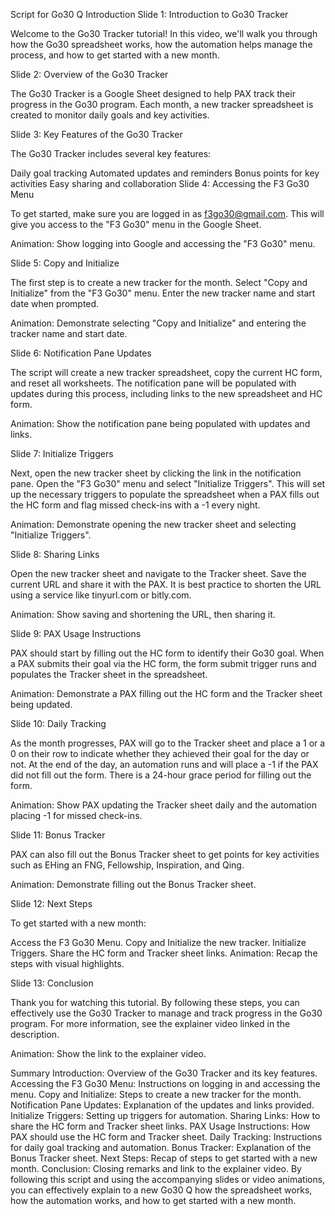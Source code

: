 Script for Go30 Q Introduction
Slide 1: Introduction to Go30 Tracker

Welcome to the Go30 Tracker tutorial! In this video, we'll walk you through how the Go30 spreadsheet works, how the automation helps manage the process, and how to get started with a new month.

Slide 2: Overview of the Go30 Tracker

The Go30 Tracker is a Google Sheet designed to help PAX track their progress in the Go30 program. Each month, a new tracker spreadsheet is created to monitor daily goals and key activities.

Slide 3: Key Features of the Go30 Tracker

The Go30 Tracker includes several key features:

Daily goal tracking
Automated updates and reminders
Bonus points for key activities
Easy sharing and collaboration
Slide 4: Accessing the F3 Go30 Menu

To get started, make sure you are logged in as f3go30@gmail.com. This will give you access to the "F3 Go30" menu in the Google Sheet.

Animation: Show logging into Google and accessing the "F3 Go30" menu.

Slide 5: Copy and Initialize

The first step is to create a new tracker for the month. Select "Copy and Initialize" from the "F3 Go30" menu. Enter the new tracker name and start date when prompted.

Animation: Demonstrate selecting "Copy and Initialize" and entering the tracker name and start date.

Slide 6: Notification Pane Updates

The script will create a new tracker spreadsheet, copy the current HC form, and reset all worksheets. The notification pane will be populated with updates during this process, including links to the new spreadsheet and HC form.

Animation: Show the notification pane being populated with updates and links.

Slide 7: Initialize Triggers

Next, open the new tracker sheet by clicking the link in the notification pane. Open the "F3 Go30" menu and select "Initialize Triggers". This will set up the necessary triggers to populate the spreadsheet when a PAX fills out the HC form and flag missed check-ins with a -1 every night.

Animation: Demonstrate opening the new tracker sheet and selecting "Initialize Triggers".

Slide 8: Sharing Links

Open the new tracker sheet and navigate to the Tracker sheet. Save the current URL and share it with the PAX. It is best practice to shorten the URL using a service like tinyurl.com or bitly.com.

Animation: Show saving and shortening the URL, then sharing it.

Slide 9: PAX Usage Instructions

PAX should start by filling out the HC form to identify their Go30 goal. When a PAX submits their goal via the HC form, the form submit trigger runs and populates the Tracker sheet in the spreadsheet.

Animation: Demonstrate a PAX filling out the HC form and the Tracker sheet being updated.

Slide 10: Daily Tracking

As the month progresses, PAX will go to the Tracker sheet and place a 1 or a 0 on their row to indicate whether they achieved their goal for the day or not. At the end of the day, an automation runs and will place a -1 if the PAX did not fill out the form. There is a 24-hour grace period for filling out the form.

Animation: Show PAX updating the Tracker sheet daily and the automation placing -1 for missed check-ins.

Slide 11: Bonus Tracker

PAX can also fill out the Bonus Tracker sheet to get points for key activities such as EHing an FNG, Fellowship, Inspiration, and Qing.

Animation: Demonstrate filling out the Bonus Tracker sheet.

Slide 12: Next Steps

To get started with a new month:

Access the F3 Go30 Menu.
Copy and Initialize the new tracker.
Initialize Triggers.
Share the HC form and Tracker sheet links.
Animation: Recap the steps with visual highlights.

Slide 13: Conclusion

Thank you for watching this tutorial. By following these steps, you can effectively use the Go30 Tracker to manage and track progress in the Go30 program. For more information, see the explainer video linked in the description.

Animation: Show the link to the explainer video.

Summary
Introduction: Overview of the Go30 Tracker and its key features.
Accessing the F3 Go30 Menu: Instructions on logging in and accessing the menu.
Copy and Initialize: Steps to create a new tracker for the month.
Notification Pane Updates: Explanation of the updates and links provided.
Initialize Triggers: Setting up triggers for automation.
Sharing Links: How to share the HC form and Tracker sheet links.
PAX Usage Instructions: How PAX should use the HC form and Tracker sheet.
Daily Tracking: Instructions for daily goal tracking and automation.
Bonus Tracker: Explanation of the Bonus Tracker sheet.
Next Steps: Recap of steps to get started with a new month.
Conclusion: Closing remarks and link to the explainer video.
By following this script and using the accompanying slides or video animations, you can effectively explain to a new Go30 Q how the spreadsheet works, how the automation works, and how to get started with a new month.